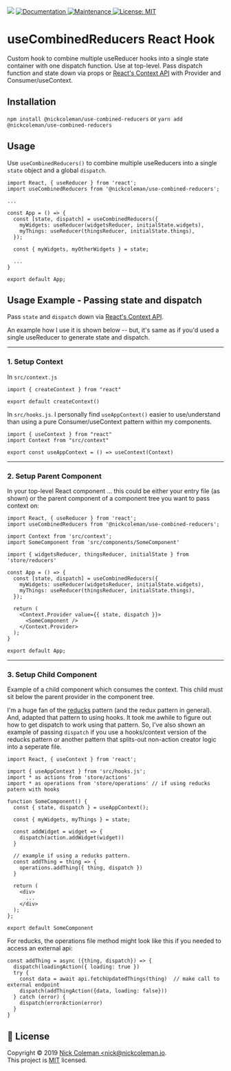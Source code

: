 <p>
  <img src="https://img.shields.io/badge/version-1.0.26-blue.svg?cacheSeconds=2592000" />
  <a href="https://github.com/nickcoleman/hook-use-combined-reducers#readme">
    <img alt="Documentation" src="https://img.shields.io/badge/documentation-yes-brightgreen.svg" target="_blank" />
  </a>
  <a href="https://github.com/nickcoleman/hook-use-combined-reducers/graphs/commit-activity">
    <img alt="Maintenance" src="https://img.shields.io/badge/Maintained%3F-yes-green.svg" target="_blank" />
  </a>
  <a href="https://github.com/nickcoleman/hook-use-combined-reducers/blob/master/LICENSE">
    <img alt="License: MIT" src="https://img.shields.io/badge/License-MIT-yellow.svg" target="_blank" />
  </a>
</p>

# useCombinedReducers React Hook

Custom hook to combine multiple useReducer hooks into a single state container with one dispatch function. Use at top-level. Pass dispatch function and state down via props or [React's Context API](https://reactjs.org/docs/context.html) with Provider and Consumer/useContext.

## Installation

`npm install @nickcoleman/use-combined-reducers`
or
`yarn add @nickcoleman/use-combined-reducers`

## Usage

Use `useCombinedReducers()` to combine multiple useReducers into a single `state` object and a global `dispatch`.

```
import React, { useReducer } from 'react';
import useCombinedReducers from '@nickcoleman/use-combined-reducers';

...

const App = () => {
  const [state, dispatch] = useCombinedReducers({
    myWidgets: useReducer(widgetsReducer, initialState.widgets),
    myThings: useReducer(thingsReducer, initialState.things),
  });

  const { myWidgets, myOtherWidgets } = state;

  ...
}

export default App;
```

## Usage Example - Passing state and dispatch

Pass `state` and `dispatch` down via [React's Context API](https://reactjs.org/docs/context.html).

An example how I use it is shown below -- but, it's same as if you'd used a single useReducer to generate state and dispatch.

---

### 1. Setup Context

In `src/context.js`

```
import { createContext } from "react"

export default createContext()
```

In `src/hooks.js`.
I personally find `useAppContext()` easier to use/understand than using a pure Consumer/useContext pattern within my components.

```
import { useContext } from "react"
import Context from "src/context"

export const useAppContext = () => useContext(Context)
```

---

### 2. Setup Parent Component

In your top-level React component ... this could be either your entry file (as shown) or the parent component of a component tree you want to pass context on:

```
import React, { useReducer } from 'react';
import useCombinedReducers from '@nickcoleman/use-combined-reducers';

import Context from 'src/context';
import SomeComponent from 'src/components/SomeComponent'

import { widgetsReducer, thingsReducer, initialState } from 'store/reducers'

const App = () => {
  const [state, dispatch] = useCombinedReducers({
    myWidgets: useReducer(widgetsReducer, initialState.widgets),
    myThings: useReducer(thingsReducer, initialState.things),
  });

  return (
    <Context.Provider value={{ state, dispatch }}>
      <SomeComponent />
    </Context.Provider>
  );
}

export default App;
```

---

### 3. Setup Child Component

Example of a child component which consumes the context. This child must sit below the parent provider in the component tree.

I'm a huge fan of the [reducks](https://github.com/alexnm/re-ducks) pattern (and the redux pattern in general). And, adapted that pattern to using hooks. It took me awhile to figure out how to get dispatch to work using that pattern. So, I've also shown an example of passing `dispatch` if you use a hooks/context version of the reducks pattern or another pattern that splits-out non-action creator logic into a seperate file.

```
import React, { useContext } from 'react';

import { useAppContext } from 'src/hooks.js';
import * as actions from 'store/actions'
import * as operations from 'store/operations' // if using reducks patern with hooks

function SomeComponent() {
  const { state, dispatch } = useAppContext();

  const { myWidgets, myThings } = state;

  const addWidget = widget => {
    dispatch(action.addWidget(widget))
  }

  // example if using a reducks pattern.
  const addThing = thing => {
    operations.addThing({ thing, dispatch })
  }

  return (
    <div>
      ...
    </div>
  );
};

export default SomeComponent
```

For reducks, the operations file method might look like this if you needed to access an external api:

```
const addThing = async ({thing, dispatch}) => {
  dispatch(loadingAction({ loading: true })
  try {
    const data = await api.fetchUpdatedThings(thing)  // make call to external endpoint
    dispatch(addThingAction({data, loading: false}))
  } catch (error) {
    dispatch(errorAction(error)
  }
}
```

## 📝 License

Copyright © 2019 [Nick Coleman &lt;nick@nickcoleman.io](https://github.com/nickcoleman).<br />
This project is [MIT](https://github.com/nickcoleman/hook-use-combined-reducers/blob/master/LICENSE) licensed.
